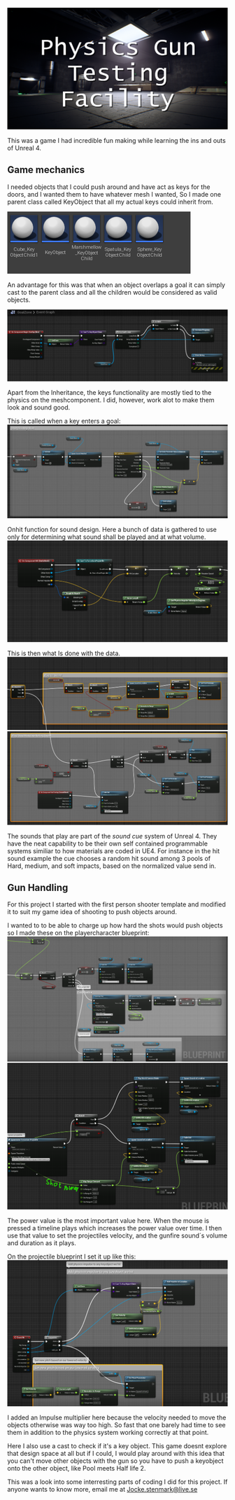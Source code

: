 ![title](Resources/Titel.png)

This was a game I had incredible fun making while learning the ins and outs of Unreal 4. 

## Game mechanics

I needed objects that I could push around and have act as keys for the doors, and I wanted them to have whatever mesh I wanted, So I made one parent class called KeyObject that all my actual keys could inherit from. 

![keys](Resources/KeyObjects.png)

An advantage for this was that when an object overlaps a goal it can simply cast to the parent class and all the children would be considered as valid objects. 

![goalZone](Resources/GoalZone.png)

Apart from the Inheritance, the keys functionality are mostly tied to the physics on the meshcomponent. I did, however, work alot to make them look and sound good. 

This is called when a key enters a goal:
![keyObject](Resources/KeyObjectDisintegrate.png)

Onhit function for sound design. Here a bunch of data is gathered to use only for determining what sound shall be played and at what volume.
![keyObject](Resources/KeyobjectHitResult.png)

This is then what Is done with the data.
![keyObjectHitSound](Resources/KeyObjectHitSound.png)
![keyObjectHitSound](Resources/KeyObjectRolling.png)

The sounds that play are part of the *sound cue* system of Unreal 4. They have the neat capability to be their own self contained programmable systems similiar to how materials are coded in UE4. For instance in the hit sound example the cue chooses a random hit sound among 3 pools of Hard, medium, and soft impacts, based on the normalized value send in. 

## Gun Handling

For this project I started with the first person shooter template and modified it to suit my game idea of shooting to push objects around.

I wanted to to be able to charge up how hard the shots would push objects so I made these on the playercharacter blueprint:
![fire](Resources/ProjectileFire.png)
![spawn](Resources/ProjectileSpawn.png)

The power value is the most important value here. When the mouse is pressed a timeline plays which increases the power value over time. I then use that value to set the projectiles velocity, and the gunfire sound´s volume and duration as it plays.  

On the projectile blueprint I set it up like this:
![projectile](Resources/ProjectileHit.png)

I added an Impulse multiplier here because the velocity needed to move the objects otherwise was way too high. So fast that one barely had time to see them in addition to the physics system working correctly at that point.

Here I also use a cast to check if it's a key object. This game doesnt explore that design space at all but if I could, I would play around with this idea that you can't move other objects with the gun so you have to push a keyobject onto the other object, like Pool meets Half life 2.

This was a look into some interresting parts of coding I did for this project. If anyone wants to know more, email me at Jocke.stenmark@live.se